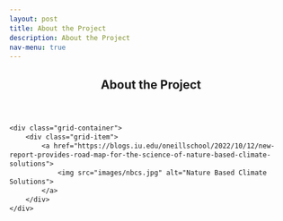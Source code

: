 ```yaml
---
layout: post
title: About the Project
description: About the Project 
nav-menu: true
---
```


<html>
<head>
  <style>
    .grid-container {
      display: grid;
      grid-template-columns: repeat(1, 1fr);
      grid-gap: 10px;
    }
    
    .grid-item {
      position: relative;
      width: 100%;
      padding-bottom: 100%;
      overflow: hidden;
    }
    
    .grid-item img {
      position: absolute;
      width: 100%;
      height: 100%;
      object-fit: cover;
    }
  </style>
</head>
<body>
    <!-- Banner -->
    <section id="banner" class="major">
        <div class="inner">
            <header class="major">
                <h1>About the Project</h1>
            </header>
            <div class="content">
                <ul class="actions">
                </ul>
            </div>
        </div>
    </section>

    <div class="grid-container">
        <div class="grid-item">
            <a href="https://blogs.iu.edu/oneillschool/2022/10/12/new-report-provides-road-map-for-the-science-of-nature-based-climate-solutions">
                <img src="images/nbcs.jpg" alt="Nature Based Climate Solutions">
            </a>
        </div>
    </div>
</body>
</html>


